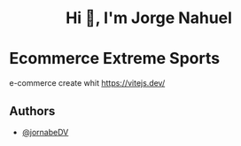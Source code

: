 <h1 align="center">Hi 👋, I'm Jorge Nahuel</h1>

# Ecommerce Extreme Sports

e-commerce create whit https://vitejs.dev/ 

## Authors

- [@jornabeDV](https://github.com/jornabeDV)
